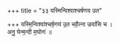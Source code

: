+++
title = "३३ यस्मिन्विश्वाश्चर्षणय उत"

+++
यस्मि॒न्विश्वा॑श्चर्ष॒णय॑ उ॒त च्यौ॒त्ना ज्रयां॑सि च ।  
अनु॒ घेन्म॒न्दी म॒घोनः॑ ॥